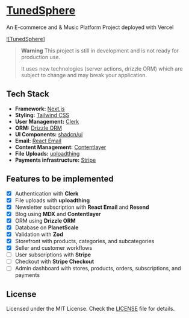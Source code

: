 # [TunedSphere](https://tunedsphere.com/)

An E-commerce and & Music Platform Project deployed with Vercel

[![TunedSphere]](https://tunedsphere.com/)

> **Warning**
> This project is still in development and is not ready for production use.
>
> It uses new technologies (server actions, drizzle ORM) which are subject to change and may break your application.

## Tech Stack

- **Framework:** [Next.js](https://nextjs.org)
- **Styling:** [Tailwind CSS](https://tailwindcss.com)
- **User Management:** [Clerk](https://clerk.com)
- **ORM:** [Drizzle ORM](https://orm.drizzle.team)
- **UI Components:** [shadcn/ui](https://ui.shadcn.com)
- **Email:** [React Email](https://react.email)
- **Content Management:** [Contentlayer](https://www.contentlayer.dev)
- **File Uploads:** [uploadthing](https://uploadthing.com)
- **Payments infrastructure:** [Stripe](https://stripe.com)

## Features to be implemented

- [x] Authentication with **Clerk**
- [x] File uploads with **uploadthing**
- [x] Newsletter subscription with **React Email** and **Resend**
- [x] Blog using **MDX** and **Contentlayer**
- [x] ORM using **Drizzle ORM**
- [x] Database on **PlanetScale**
- [x] Validation with **Zod**
- [x] Storefront with products, categories, and subcategories
- [x] Seller and customer workflows
- [ ] User subscriptions with **Stripe**
- [ ] Checkout with **Stripe Checkout**
- [ ] Admin dashboard with stores, products, orders, subscriptions, and payments

## License

Licensed under the MIT License. Check the [LICENSE](./LICENSE) file for details.
